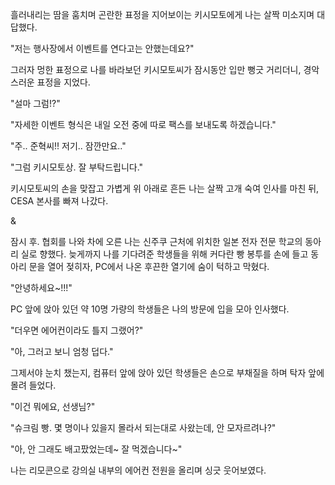 흘러내리는 땀을 훔치며 곤란한 표정을 지어보이는 키시모토에게 나는 살짝 미소지며 대답했다. 

"저는 행사장에서 이벤트를 연다고는 안했는데요?" 

그러자 멍한 표정으로 나를 바라보던 키시모토씨가 잠시동안 입만 뻥긋 거리더니, 경악스러운 표정을 지었다. 

"설마 그럼!?" 

"자세한 이벤트 형식은 내일 오전 중에 따로 팩스를 보내도록 하겠습니다." 

"주.. 준혁씨!! 저기.. 잠깐만요.." 

"그럼 키시모토상. 잘 부탁드립니다." 

키시모토씨의 손을 맞잡고 가볍게 위 아래로 흔든 나는 살짝 고개 숙여 인사를 마친 뒤, CESA 본사를 빠져 나갔다. 

& 

잠시 후. 
협회를 나와 차에 오른 나는 신주쿠 근처에 위치한 일본 전자 전문 학교의 동아리 실로 향했다. 
늦게까지 나를 기다려준 학생들을 위해 커다란 빵 봉투를 손에 들고 동아리 문을 열어 젖히자, PC에서 나온 후끈한 열기에 숨이 턱하고 막혔다. 

"안녕하세요~!!!" 

PC 앞에 앉아 있던 약 10명 가량의 학생들은 나의 방문에 입을 모아 인사했다. 

"더우면 에어컨이라도 틀지 그랬어?" 

"아, 그러고 보니 엄청 덥다." 

그제서야 눈치 챘는지, 컴퓨터 앞에 앉아 있던 학생들은 손으로 부채질을 하며 탁자 앞에 몰려 들었다. 

"이건 뭐에요, 선생님?" 

"슈크림 빵. 몇 명이나 있을지 몰라서 되는대로 사왔는데, 안 모자르려나?" 

"아, 안 그래도 배고팠었는데~ 잘 먹겠습니다~" 

나는 리모콘으로 강의실 내부의 에어컨 전원을 올리며 싱긋 웃어보였다. 